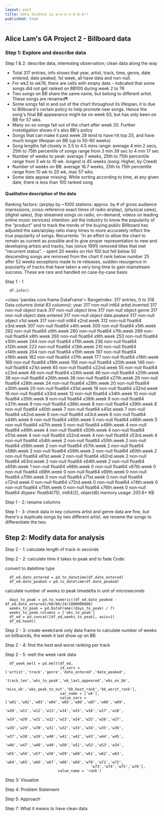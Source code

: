 ```yaml
---
layout: post
title: Data Science is a-w-e-s-o-m-e!!
published: true
---
```



## Alice Lam's GA Project 2 - Billboard data

### Step 1: Explore and describe data

Step 1 & 2: describe data, interesting observation; clean data along the way
- Total 317 entries, info shows that year, artist, track, time, genre, date entered, date peaked, 1st week, all have data and non-null.
- For wk2 to wk76, there are cells with empty data - indicated that some songs did not get ranked on BB100 during week 2 to 76
- Two songs on BB share the same name, but belong to different artist. These songs are renamed¶
- Some songs fall in and out of the chart throughout its lifespan, it is due to Billboard's certain policy to help promote new songs. Hence the song's final BB appearance might be on week 63, but has only been on BB for 57 wks.
- Many so-so songs fall out of the chart after week 20. Further investigation shows it's also BB's policy
- Songs that can make it past week 28 tend to have hit top 20, and have much longer lifespan on BB (up to 50-60 weeks)
- Song lengths fall closely in 3.5 to 4.5 mins range: average 4 min 2 secs, 25th to 75th percentile of songs range from 3 min 39 sec to 4 min 17 sec
- Number of weeks to peak: average 7 weeks, 25th to 75th percentile range from 3 wk to 10 wk. longest is 45 weeks (song: Higher, by Creed)
- Number of weeks on BB: average 16.7 weeks, 25th to 75th percentile range from 10 wk to 20 wk, max 57 wks.
- Some data appear missing. While sorting according to time, at any given date, there is less than 100 ranked song

#### Qualitative description of the data
Ranking factors: (airplay by ~1000 stations: approx. by # of gross audience impressions, cross-reference exact times of radio airplay), (physical sales), (digital sales), (top streamed songs on radio, on-demand, videos on leading online music services)
intention:
aid the industry to know the popularity of the “product” and to track the trends of the buying public
Billboard has adjusted the sale/airplay ratio many times to more accurately reflect the true popularity of songs.
Recurrents:
“in an effort to allow the chart to remain as current as possible and to give proper representation to new and developing artists and tracks, has (since 1991) removed titles that met “recurrent status”. - spent 20 weeks on Hot 100 but fell below 50
descending songs are removed from the chart if rank below number 25 after 52 weeks
exceptions made to re-releases, sudden resurgence in popularity of tracks that have taken a very long time to gain mainstream success. These are rare and handled on case-by-case basis

Step 1 - 1

      df.info()

<class 'pandas.core.frame.DataFrame'>
RangeIndex: 317 entries, 0 to 316
Data columns (total 83 columns):
year               317 non-null int64
artist.inverted    317 non-null object
track              317 non-null object
time               317 non-null object
genre              317 non-null object
date.entered       317 non-null object
date.peaked        317 non-null object
x1st.week          317 non-null int64
x2nd.week          312 non-null float64
x3rd.week          307 non-null float64
x4th.week          300 non-null float64
x5th.week          292 non-null float64
x6th.week          280 non-null float64
x7th.week          269 non-null float64
x8th.week          260 non-null float64
x9th.week          253 non-null float64
x10th.week         244 non-null float64
x11th.week         236 non-null float64
x12th.week         222 non-null float64
x13th.week         210 non-null float64
x14th.week         204 non-null float64
x15th.week         197 non-null float64
x16th.week         182 non-null float64
x17th.week         177 non-null float64
x18th.week         166 non-null float64
x19th.week         156 non-null float64
x20th.week         146 non-null float64
x21st.week         65 non-null float64
x22nd.week         55 non-null float64
x23rd.week         48 non-null float64
x24th.week         46 non-null float64
x25th.week         38 non-null float64
x26th.week         36 non-null float64
x27th.week         29 non-null float64
x28th.week         24 non-null float64
x29th.week         20 non-null float64
x30th.week         20 non-null float64
x31st.week         19 non-null float64
x32nd.week         18 non-null float64
x33rd.week         12 non-null float64
x34th.week         10 non-null float64
x35th.week         9 non-null float64
x36th.week         9 non-null float64
x37th.week         9 non-null float64
x38th.week         8 non-null float64
x39th.week         8 non-null float64
x40th.week         7 non-null float64
x41st.week         7 non-null float64
x42nd.week         6 non-null float64
x43rd.week         6 non-null float64
x44th.week         6 non-null float64
x45th.week         5 non-null float64
x46th.week         5 non-null float64
x47th.week         5 non-null float64
x48th.week         4 non-null float64
x49th.week         4 non-null float64
x50th.week         4 non-null float64
x51st.week         4 non-null float64
x52nd.week         4 non-null float64
x53rd.week         4 non-null float64
x54th.week         2 non-null float64
x55th.week         2 non-null float64
x56th.week         2 non-null float64
x57th.week         2 non-null float64
x58th.week         2 non-null float64
x59th.week         2 non-null float64
x60th.week         2 non-null float64
x61st.week         2 non-null float64
x62nd.week         2 non-null float64
x63rd.week         2 non-null float64
x64th.week         2 non-null float64
x65th.week         1 non-null float64
x66th.week         0 non-null float64
x67th.week         0 non-null float64
x68th.week         0 non-null float64
x69th.week         0 non-null float64
x70th.week         0 non-null float64
x71st.week         0 non-null float64
x72nd.week         0 non-null float64
x73rd.week         0 non-null float64
x74th.week         0 non-null float64
x75th.week         0 non-null float64
x76th.week         0 non-null float64
dtypes: float64(75), int64(2), object(6)
memory usage: 205.6+ KB

Step 1 - 2: rename columns

Step 1 - 3: check data in key columns
artist and genre data are fine, but there's a duplicate songs by two different artist. we rename the songs to differentiate the two.

## Step 2: Modify data for analysis

Step 2 - 1: calculate length of track in seconds

Step 2 - 2: calculate time it takes to peak and to fade
Code:

convert to datetime type

      df_ed.date_entered = pd.to_datetime(df.date_entered)
      df_ed.date_peaked = pd.to_datetime(df.date_peaked)

calculate number of weeks to peak
timedelta in unit of microseconds

      days_to_peak = pd.to_numeric((df_ed.date_peaked - df_ed.date_entered)/60/60/24/1000000000)
      weeks_to_peak = pd.DataFrame((days_to_peak) / 7)
      weeks_to_peak.columns = ['wks_to_peak']
      df_ed = pd.concat([df_ed,weeks_to_peak], axis=1)
      df_ed.head()

Step 2 - 3: create week/rank only data frame to calculate number of weeks on billbaords, the week it last show up on BB

Step 2 - 4: find the best and worst ranking per track

Step 2 - 5: melt the week rank data

      df_week_melt = pd.melt(df_ed, 
                             id_vars = ['artist','track','genre','date_entered','date_peaked',
                                        'track_len','wks_to_peak','wk_last_appeared','wks_on_bb',
                                        'miss_wk','wks_peak_to_out','bb_best_rank','bb_worst_rank'], 
                             var_name = ['wk'],
                             value_vars = ['w01','w02','w03','w04','w05','w06','w07','w08','w09',
                                           'w10','w11','w12','w13','w14','w15','w16','w17','w18',
                                           'w19','w20','w21','w22','w23','w24','w25','w26','w27',
                                            'w28','w29','w30','w31','w32','w33','w34','w35','w36',
                                           'w37','w38','w39','w40','w41','w42','w43','w44','w45',
                                           'w46','w47','w48','w49','w50','w51','w52','w53','w54',
                                           'w55','w56','w57','w58','w59','w60','w61','w62','w63',
                                           'w64','w65','w66','w67','w68','w69','w70','w71','w72',
                                           'w73','w74','w75','w76'],
                            value_name = 'rank')
                      
                      

Step 3: Visualize

Step 4: Problem Statement

Step 5: Approach

Step 7: What it means to have clean data
